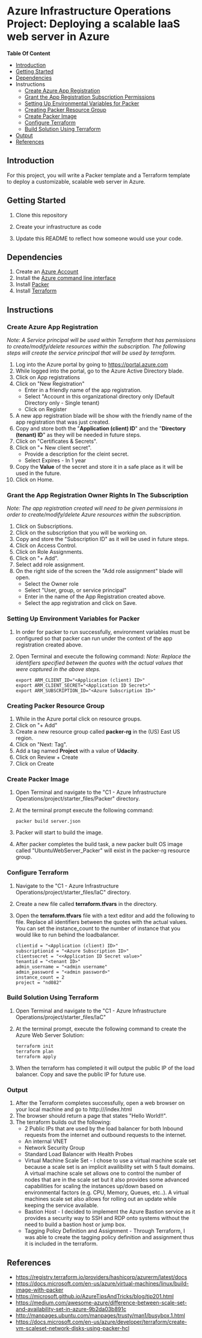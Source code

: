 # Azure Infrastructure Operations Project: Deploying a scalable IaaS web server in Azure

**Table Of Content**

* [Introduction](#Introduction)
* [Getting Started](#GettingStarted)
* [Dependencies](#Dependencies)
* Instructions
    * [Create Azure App Registration](#Create-Azure-App-Registration)
    * [Grant the App Registration Subscription Permissions](#Grant-the-App-Registration-Subscription-Permissions)
    * [Setting Up Environmental Variables for Packer](#Setting-Up-Environmental-Variables-for-Packer)
    * [Creating Packer Resource Group](#Creating-Packer-Resource-Group)
    * [Create Packer Image](#Create-Packer-Image)
    * [Configure Terraform](#Configure-Terraform)
    * [Build Solution Using Terraform](#Build-Solution-Using-Terraform)
* [Output](#Output)
* [References](#References)



## Introduction
For this project, you will write a Packer template and a Terraform template to deploy a customizable, scalable web server in Azure.

## Getting Started
1. Clone this repository

2. Create your infrastructure as code

3. Update this README to reflect how someone would use your code.

## Dependencies
1. Create an [Azure Account](https://portal.azure.com) 
2. Install the [Azure command line interface](https://docs.microsoft.com/en-us/cli/azure/install-azure-cli?view=azure-cli-latest)
3. Install [Packer](https://www.packer.io/downloads)
4. Install [Terraform](https://www.terraform.io/downloads.html)

## Instructions

### Create Azure App Registration

*Note: A Service principal will be used within Terraform that has permissions to create/modify/delete resources within the subscription. The following steps will create the service principal that will be used by terraform.*

1. Log into the Azure portal by going to https://portal.azure.com
1. While logged into the portal, go to the Azure Active Directory blade.
1.  Click on App registrations
1. Click on "New Registration"
    * Enter in a friendly name of the app registration.
    * Select "Account in this organizational directory only (Default Directory only - Single tenant)
    * Click on Register
1. A new app registration blade will be show with the friendly name of the app registration that was just created.
1. Copy and store both the "**Application (client) ID**" and the "**Directory (tenant) ID**" as they will be needed in future steps.
1. Click on "Certificates & Secrets".
1. Click on "+ New client secret".
    * Provide a description for the cleint secret.
    * Select Expires - In 1 year
1. Copy the **Value** of the secret and store it in a safe place as it will be used in the future.
1. Click on Home. 

### Grant the App Registration Owner Rights In The Subscription

*Note: The app registration created will need to be given permissions in order to create/modify/delete Azure resources within the subscription.*

1. Click on Subscriptions.
1. Click on the subscription that you will be working on.
1. Copy and store the "Subscription ID" as it will be used in future steps.
1. Click on Access Control.
1. Click on Role Assignments.
1. Click on "+ Add".
1. Select add role assignment.
1. On the right side of the screen the "Add role assignment" blade will open.
    * Select the Owner role
    * Select "User, group, or service principal"
    * Enter in the name of the App Registration created above.
    * Select the app registration and click on Save.

### Setting Up Environment Variables for Packer

1. In order for packer to run successfully, environment variables must be configured so that packer can run under the context of the app registration created above.
1. Open Terminal and execute the following command:
*Note: Replace the identifiers specified between the quotes with the actual values that were captured in the above steps.*

    ```dotnetcli
    export ARM_CLIENT_ID="<Application (client) ID>"
    export ARM_CLIENT_SECRET="<Application ID Secret>"
    export ARM_SUBSCRIPTION_ID="<Azure Subscription ID>"
    ```

### Creating Packer Resource Group

1. While in the Azure portal click on resource groups.
1. Click on "+ Add"
1. Create a new resource group called **packer-rg** in the (US) East US region.
1. Click on "Next: Tag".
1. Add a tag named **Project** with a value of **Udacity**.
1. Click on Review + Create
1. Click on Create

### Create Packer Image

1. Open Terminal and navigate to the "C1 - Azure Infrastructure Operations/project/starter_files/Packer" directory.
1. At the terminal prompt execute the following command:

    ```dotnetcli
    packer build server.json
    ```

1. Packer will start to build the image.
1. After packer completes the build task, a new packer built OS image called "UbuntuWebServer_Packer" will exist in the packer-rg resource group.

### Configure Terraform
1. Navigate to the "C1 - Azure Infrastructure Operations/project/starter_files/IaC" directory.
1. Create a new file called **terraform.tfvars** in the directory.
1. Open the **terraform.tfvars** file with a text editor and add the following to file. Replace all identifiers between the quotes with the actual values. You can set the instance_count to the number of instance that you would like to run behind the loadbalancer.

    ```dotnetcli
    clientid = "<Application (client) ID>"
    subscriptionid = "<Azure Subscription ID>"
    clientsecret = "<<Application ID Secret value>"
    tenantid = "<tenant ID>"
    admin_username = "<admin username"
    admin_password = "<admin password>"
    instance_count = 2
    project = "nd082"
    ```

### Build Solution Using Terraform

1. Open Terminal and navigate to the "C1 - Azure Infrastructure Operations/project/starter_files/IaC"
1. At the terminal prompt, execute the following command to create the Azure Web Server Solution:

    ```dotnetcli
    terraform init
    terraform plan
    terraform apply
    ```

1. When the terraform has completed it will output the public IP of the load balancer. Copy and save the public IP for future use.

### Output

1. After the Terraform completes successfully, open a web browser on your local machine and go to http://<Public IP Provided By Terraform>/index.html
1. The browser should return a page that states "Hello World!!".
1. The terraform builds out the following:
    * 2 Public IPs that are used by the load balancer for both Inbound requests from the internet and outbound requests to the internet.
    * An internal VNET
    * Network Security Group
    * Standard Load Balancer with Health Probes
    * Virtual Machine Scale Set - I chose to use a virtual machine scale set because a scale set is an implicit availibility set with 5 fault domains. A virtual machine scale set allows one to control the number of nodes that are in the scale set but it also provides some advanced capabilities for scaling the instances up/down based on environmental factors (e.g. CPU, Memory, Queues, etc..). A virtual machines scale set also allows for rolling out an update while keeping the service available.
    * Bastion Host - I decided to implement the Azure Bastion service as it provides a security way to SSH and RDP onto systems without the need to build a bastion host or jump box.
    * Tagging Policy Definition and Assignment - Through Terraform, I was able to create the tagging policy definition and assignment thus it is included in the terraform.

## References
* https://registry.terraform.io/providers/hashicorp/azurerm/latest/docs
* https://docs.microsoft.com/en-us/azure/virtual-machines/linux/build-image-with-packer
* https://microsoft.github.io/AzureTipsAndTricks/blog/tip201.html
* https://medium.com/awesome-azure/difference-between-scale-set-and-availability-set-in-azure-9b2da03b891c
* http://manpages.ubuntu.com/manpages/trusty/man1/busybox.1.html
* https://docs.microsoft.com/en-us/azure/developer/terraform/create-vm-scaleset-network-disks-using-packer-hcl





